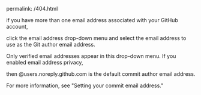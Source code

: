 permalink: /404.html

if you have more than one email address associated with your GitHub account,

click the email address drop-down menu and select the email address to use as the Git author email address.

Only verified email addresses appear in this drop-down menu. If you enabled email address privacy, 

then <username>@users.noreply.github.com is the default commit author email address.
  
For more information, see "Setting your commit email address."

